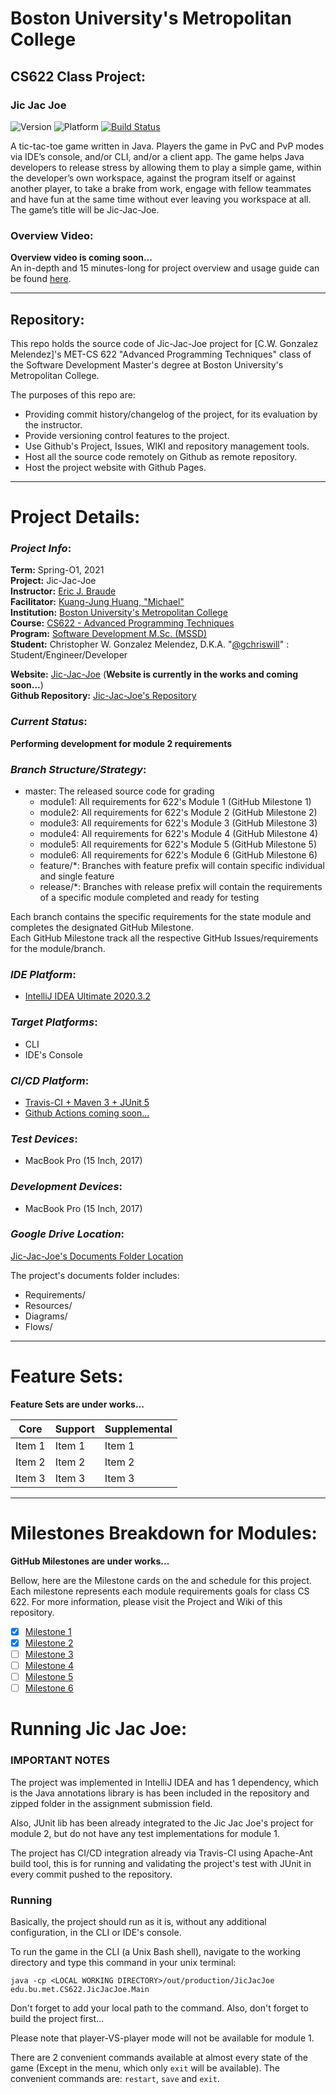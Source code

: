 
# Boston University's Metropolitan College  
## CS622 Class Project:

### Jic Jac Joe 

![Version](https://img.shields.io/badge/version-0.0.1-blue.svg?style=flat )
![Platform](https://img.shields.io/badge/platform-CLI-blue.svg?style=flat )
[![Build Status](https://www.travis-ci.com/gchriswill/JicJacJoe.svg?token=8efyA1QMsv1rNCzSQkn1&branch=master)](https://www.travis-ci.com/gchriswill/JicJacJoe)

A tic-tac-toe game written in Java. 
Players the game in PvC and PvP modes via IDE’s console, and/or CLI, and/or a client app. 
The game helps Java developers to release stress by allowing them to play a simple game, 
within the developer’s own workspace, against the program itself or against another player, 
to take a brake from work, engage with fellow teammates and have fun at the same time without ever leaving you workspace at all. 
The game’s title will be Jic-Jac-Joe.

### Overview Video:

**Overview video is coming soon...**  
An in-depth and 15 minutes-long for project overview and usage guide can be found [here](#).

---

## Repository:

This repo holds the source code of Jic-Jac-Joe project for [C.W. Gonzalez Melendez]'s 
MET-CS 622 "Advanced Programming Techniques" class of the Software Development Master's degree 
at Boston University's Metropolitan College.

The purposes of this repo are:

- Providing commit history/changelog of the project, for its evaluation by the instructor.
- Provide versioning control features to the project.
- Use Github's Project, Issues, WIKI and repository management tools.
- Host all the source code remotely on Github as remote repository.
- Host the project website with Github Pages.

---

# Project Details:

### _Project Info_:

**Term:** Spring-O1, 2021  
**Project:** Jic-Jac-Joe  
**Instructor:** [Eric J. Braude](https://www.bu.edu/met/profile/eric-j-braude/)  
**Facilitator:** [Kuang-Jung Huang, "Michael"](#)  
**Institution:** [Boston University's Metropolitan College](https://www.bu.edu/met/)  
**Course:** [CS622 - Advanced Programming Techniques](http://www.bu.edu/csmet/academic-programs/courses/cs622/)  
**Program:** [Software Development M.Sc. (MSSD)](https://www.bu.edu/met/degrees-certificates/ms-software-development/)  
**Student:** Christopher W. Gonzalez Melendez, D.K.A. "[@gchriswill](https://github.com/gchriswill)" : Student/Engineer/Developer  

**Website:** [Jic-Jac-Joe](#) (**Website is currently in the works and coming soon...**)  
**Github Repository:** [Jic-Jac-Joe's Repository](https://github.com/gchriswill/JicJacJoe)

### _Current Status_:

**Performing development for module 2 requirements**

### _Branch Structure/Strategy_:

- master: The released source code for grading
    - module1: All requirements for 622's Module 1 (GitHub Milestone 1)
    - module2: All requirements for 622's Module 2 (GitHub Milestone 2)
    - module3: All requirements for 622's Module 3 (GitHub Milestone 3)
    - module4: All requirements for 622's Module 4 (GitHub Milestone 4)
    - module5: All requirements for 622's Module 5 (GitHub Milestone 5)
    - module6: All requirements for 622's Module 6 (GitHub Milestone 6)
    - feature/*: Branches with feature prefix will contain specific individual and single feature
    - release/*: Branches with release prefix will contain the requirements of a specific module completed and ready for testing  
    

Each branch contains the specific requirements for the state module and completes the designated GitHub Milestone.  
Each GitHub Milestone track all the respective GitHub Issues/requirements for the module/branch.  

### _IDE Platform_:

- [IntelliJ IDEA Ultimate 2020.3.2](https://www.jetbrains.com/idea/)

### _Target Platforms_:

- CLI
- IDE's Console

### _CI/CD Platform_:

- [Travis-CI + Maven 3 + JUnit 5](https://www.travis-ci.com/github/gchriswill/JicJacJoe)
- [Github Actions coming soon...](#)

### _Test Devices_:

- MacBook Pro (15 Inch, 2017)

### _Development Devices_:

- MacBook Pro (15 Inch, 2017)

### _Google Drive Location_:

[Jic-Jac-Joe's Documents Folder Location](https://drive.google.com/drive/u/1/folders/0ABEHSS4VkZJqUk9PVA)  

The project's documents folder includes:

- Requirements/
- Resources/
- Diagrams/
- Flows/

---

# Feature Sets:

**Feature Sets are under works...**  

| Core              | Support           | Supplemental            |
| -------------     | -------------     | -------------           |
| Item 1            | Item 1            | Item 1                  |
| Item 2            | Item 2            | Item 2                  |
| Item 3            | Item 3            | Item 3                  |

---

# Milestones Breakdown for Modules:

**GitHub Milestones are under works...**  

Bellow, here are the Milestone cards on the and schedule for this project. 
Each milestone represents each module requirements goals for class CS 622.
For more information, please visit the Project and Wiki of this repository.

- [x] [Milestone 1](#)
- [x] [Milestone 2](https://github.com/gchriswill/JicJacJoe/milestone/1)
- [ ] [Milestone 3](#)
- [ ] [Milestone 4](#)
- [ ] [Milestone 5](#)
- [ ] [Milestone 6](#)

# Running Jic Jac Joe:

### IMPORTANT NOTES  

The project was implemented in IntelliJ IDEA and has 1 dependency, 
which is the Java annotations library is has been included in the repository 
and zipped folder in the assignment submission field.  

Also, JUnit lib has been already integrated to the Jic Jac Joe's project for module 2, 
but do not have any test implementations for module 1. 

The project has CI/CD integration already via Travis-CI using Apache-Ant build tool, this is for 
running and validating the project's test with JUnit in every commit pushed to the repository. 

### Running

Basically, the project should run as it is, without any additional configuration, in the CLI or IDE's console.  

To run the game in the CLI (a Unix Bash shell), navigate to the working directory and type this command in your unix terminal:  

`java -cp <LOCAL WORKING DIRECTORY>/out/production/JicJacJoe edu.bu.met.CS622.JicJacJoe.Main`

Don't forget to add your local path to the command.
Also, don't forget to build the project first...

Please note that player-VS-player mode will not be available for module 1.

There are 2 convenient commands available at almost every state of the game (Except in the menu, which only `exit` will be available).
The convenient commands are: `restart`, `save` and `exit`. 




